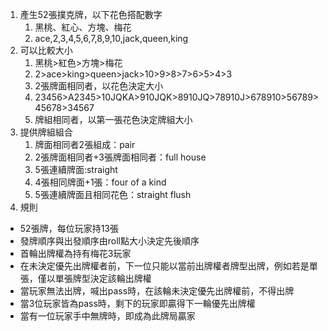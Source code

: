 1. 產生52張撲克牌，以下花色搭配數字
    1. 黑桃、紅心、方塊、梅花
    2. ace,2,3,4,5,6,7,8,9,10,jack,queen,king
2. 可以比較大小 
    1. 黑桃>紅色>方塊>梅花
    2. 2>ace>king>queen>jack>10>9>8>7>6>5>4>3
    3. 2張牌面相同者，以花色決定大小
    1. 23456>A2345>10JQKA>910JQK>8910JQ>78910J>678910>56789>45678>34567
      1. 牌組相同者，以第一張花色決定牌組大小 
3. 提供牌組組合
    1. 牌面相同者2張組成：pair
    2. 2張牌面相同者+3張牌面相同者：full house
    3. 5張連續牌面:straight
    4. 4張相同牌面+1張：four of a kind
    5. 5張連續牌面且相同花色：straight flush
4. 規則
  - 52張牌，每位玩家持13張
  - 發牌順序與出發順序由roll點大小決定先後順序
  - 首輪出牌權為持有梅花3玩家
  - 在未決定優先出牌權者前，下一位只能以當前出牌權者牌型出牌，例如若是單張，僅以單張牌型決定該輪出牌權
  - 當玩家無法出牌，喊出pass時，在該輪未決定優先出牌權前，不得出牌
  - 當3位玩家皆為pass時，剩下的玩家即贏得下一輪優先出牌權
  - 當有一位玩家手中無牌時，即成為此牌局贏家
  
